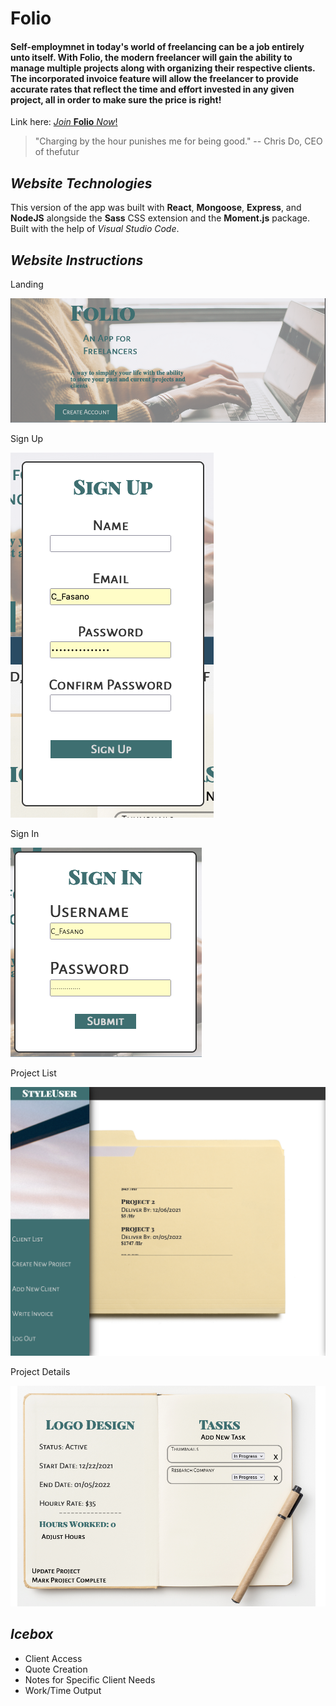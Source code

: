 # **Folio**
 
 
 #### Self-employmnet in today's world of freelancing can be a job entirely unto itself. With Folio, the modern freelancer will gain the ability to manage multiple projects along with organizing their respective clients. The incorporated invoice feature will allow the freelancer to provide accurate rates that reflect the time and effort invested in any given project, all in order to  **make sure the price is right!**

 Link here:
 [ _Join_ **Folio** _Now_!](https://folio-front24.herokuapp.com/)
 >"Charging by the hour punishes me for being good." -- Chris Do, CEO of thefutur


 ## _Website Technologies_

This version of the app was built with **React**, **Mongoose**, **Express**, and **NodeJS** alongside the **Sass** CSS extension and the **Moment.js** package. Built with the help of _Visual Studio Code_.

## _Website Instructions_

Landing

![Screenshot One](src/images/ScreenS11.png)

Sign Up

![Screenshot Two](src/images/ScreenS1.png)

Sign In

![Screenshot Three](src/images/ScreenS2.png)

Project List

![Screenshot Four](src/images/ScreenS3.png)

Project Details

![Screenshot Five](src/images/Project-Screenshot1.png)



 ## _Icebox_
 * Client Access
 * Quote Creation
 * Notes for Specific Client Needs
 * Work/Time Output